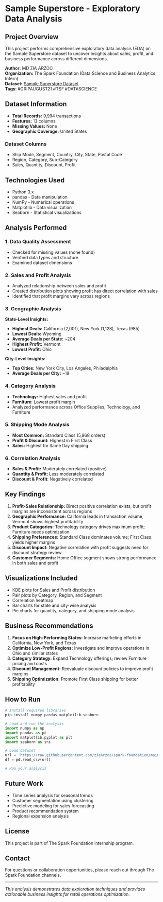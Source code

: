 # Sample Superstore - Exploratory Data Analysis

## Project Overview
This project performs comprehensive exploratory data analysis (EDA) on the Sample Superstore dataset to uncover insights about sales, profit, and business performance across different dimensions.

**Author:** MD ZIA ARZOO  
**Organization:** The Spark Foundation (Data Science and Business Analytics Intern)  
**Dataset:** [Sample Superstore Dataset](https://bit.ly/3i4rbWl)  
**Tags:** #GRIPAUGUST21 #TSF #DATASCIENCE

## Dataset Information
- **Total Records:** 9,994 transactions
- **Features:** 13 columns
- **Missing Values:** None
- **Geographic Coverage:** United States

### Dataset Columns
- Ship Mode, Segment, Country, City, State, Postal Code
- Region, Category, Sub-Category
- Sales, Quantity, Discount, Profit

## Technologies Used
- Python 3.x
- pandas - Data manipulation
- NumPy - Numerical operations
- Matplotlib - Data visualization
- Seaborn - Statistical visualizations

## Analysis Performed

### 1. Data Quality Assessment
- Checked for missing values (none found)
- Verified data types and structure
- Examined dataset dimensions

### 2. Sales and Profit Analysis
- Analyzed relationship between sales and profit
- Created distribution plots showing profit has direct correlation with sales
- Identified that profit margins vary across regions

### 3. Geographic Analysis

**State-Level Insights:**
- **Highest Deals:** California (2,001), New York (1,128), Texas (985)
- **Lowest Deals:** Wyoming
- **Average Deals per State:** ~204
- **Highest Profit:** Vermont
- **Lowest Profit:** Ohio

**City-Level Insights:**
- **Top Cities:** New York City, Los Angeles, Philadelphia
- **Average Deals per City:** ~19

### 4. Category Analysis
- **Technology:** Highest sales and profit
- **Furniture:** Lowest profit margin
- Analyzed performance across Office Supplies, Technology, and Furniture

### 5. Shipping Mode Analysis
- **Most Common:** Standard Class (5,968 orders)
- **Profit & Discount:** Highest in First Class
- **Sales:** Highest for Same Day shipping

### 6. Correlation Analysis
- **Sales & Profit:** Moderately correlated (positive)
- **Quantity & Profit:** Less moderately correlated
- **Discount & Profit:** Negatively correlated

## Key Findings

1. **Profit-Sales Relationship:** Direct positive correlation exists, but profit margins are inconsistent across regions
2. **Geographic Performance:** California leads in transaction volume; Vermont shows highest profitability
3. **Product Categories:** Technology category drives maximum profit; Furniture needs optimization
4. **Shipping Preferences:** Standard Class dominates volume; First Class yields higher margins
5. **Discount Impact:** Negative correlation with profit suggests need for discount strategy review
6. **Customer Segments:** Home Office segment shows strong performance in both sales and profit

## Visualizations Included
- KDE plots for Sales and Profit distribution
- Pair plots by Category, Region, and Segment
- Correlation heatmap
- Bar charts for state and city-wise analysis
- Pie charts for quantity, category, and shipping mode analysis

## Business Recommendations

1. **Focus on High-Performing States:** Increase marketing efforts in California, New York, and Texas
2. **Optimize Low-Profit Regions:** Investigate and improve operations in Ohio and similar states
3. **Category Strategy:** Expand Technology offerings; review Furniture pricing and costs
4. **Discount Management:** Reevaluate discount policies to improve profit margins
5. **Shipping Optimization:** Promote First Class shipping for better profitability

## How to Run

```python
# Install required libraries
pip install numpy pandas matplotlib seaborn

# Load and run the analysis
import numpy as np
import pandas as pd
import matplotlib.pyplot as plt
import seaborn as sns

# Load dataset
url = 'https://raw.githubusercontent.com/ziaArzoo/spark-foundation/main/SampleSuperstore%20(1).csv'
df = pd.read_csv(url)

# Run your analysis
```

## Future Work
- Time series analysis for seasonal trends
- Customer segmentation using clustering
- Predictive modeling for sales forecasting
- Product recommendation system
- Regional expansion analysis

## License
This project is part of The Spark Foundation internship program.

## Contact
For questions or collaboration opportunities, please reach out through The Spark Foundation channels.

---
*This analysis demonstrates data exploration techniques and provides actionable business insights for retail operations optimization.*
